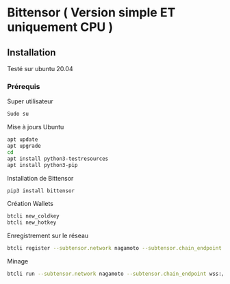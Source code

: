 # Bittensor ( Version simple ET uniquement CPU ) 

## Installation 

Testé sur ubuntu 20.04 

### Prérequis

Super utilisateur
```sh
Sudo su
```

Mise à jours Ubuntu 
```sh
apt update
apt upgrade
cd
apt install python3-testresources
apt install python3-pip
```

Installation de Bittensor
```sh
pip3 install bittensor
```

Création Wallets
```sh
btcli new_coldkey
btcli new_hotkey
```

Enregistrement sur le réseau
```sh
btcli register --subtensor.network nagamoto --subtensor.chain_endpoint wss://archivelb.nakamoto.opentensor.ai:9943
```

Minage
```sh
btcli run --subtensor.network nagamoto --subtensor.chain_endpoint wss://archivelb.nakamoto.opentensor.ai:9943
```
